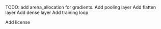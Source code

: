 TODO: 
add arena_allocation for gradients.
Add pooling layer
Add flatten layer
Add dense layer
Add training loop


Add license

